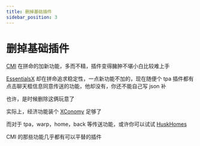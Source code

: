 ```yaml
---
title: 删掉基础插件
sidebar_position: 3
---
```


# 删掉基础插件

[CMI](./CMI/) 在拼命的加新功能，多而不精，插件变得臃肿不堪小白比较难上手

[EssentialsX](./EssentialsX/) 却在拼命追求稳定性，一点新功能不加的，现在随便个 tpa 插件都有点击聊天框信息同意传送的功能，他却没有，你还不能自己写 json 补

也许，是时候删除这俩玩意了

实际上，经济功能装个 [XConomy](../../Front-Plugin/XConomy.md) 足够了

而对于 tpa，warp，home，back 等传送功能，或许你可以试试 [HuskHomes](https://www.spigotmc.org/resources/.83767/)

CMI 的那些功能几乎都有可以平替的插件
